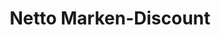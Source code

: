 ---
title: "Netto Marken-Discount"
url: /giengen-an-der-brenz/netto-marken-discount/
shop: Supermarkt
---
